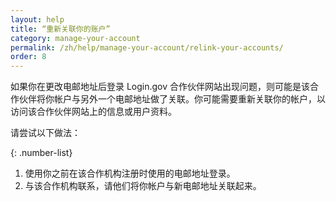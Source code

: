 ```yaml
---
layout: help
title: “重新关联你的账户”  
category: manage-your-account
permalink: /zh/help/manage-your-account/relink-your-accounts/
order: 8 
---
```

如果你在更改电邮地址后登录 Login.gov 合作伙伴网站出现问题，则可能是该合作伙伴将你帐户与另外一个电邮地址做了关联。你可能需要重新关联你的帐户，以访问该合作伙伴网站上的信息或用户资料。

请尝试以下做法：

{: .number-list}
1. 使用你之前在该合作机构注册时使用的电邮地址登录。
2. 与该合作机构联系，请他们将你帐户与新电邮地址关联起来。
